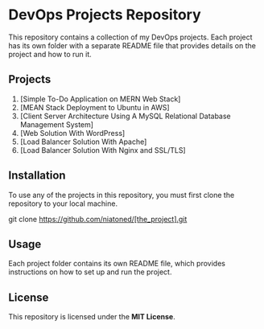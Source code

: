 # DevOps Projects Repository

This repository contains a collection of my DevOps projects. Each project has its own folder with a separate README file that provides details on the project and how to run it.

## Projects

1. [Simple To-Do Application on MERN Web Stack]
2. [MEAN Stack Deployment to Ubuntu in AWS]
3. [Client Server Architecture Using A MySQL Relational Database Management System]
4. [Web Solution With WordPress]
5. [Load Balancer Solution With Apache]
6. [Load Balancer Solution With Nginx and SSL/TLS]

## Installation

To use any of the projects in this repository, you must first clone the repository to your local machine.

git clone https://github.com/niatoned/[the_project].git

## Usage

Each project folder contains its own README file, which provides instructions on how to set up and run the project.

## License
This repository is licensed under the **MIT License**.

